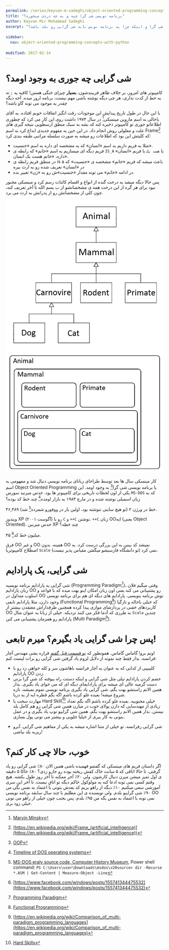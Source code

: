 ```yaml
---
permalink: /series/keyvan-m-sadeghi/object-oriented-programming-concepts-with-python/what-is-oop
title: "برنامه نویسی شی گرا چیه و به چه دردی میخوره؟"
author: Keyvan Mir Mohammad Sadeghi
excerpt: "فلسفه پیدایش پارادایم شی گرایی، کلیات زبان های شی گرا و اینکه چرا یه برنامه نویس باید شی گرایی رو بلد باشه؟"

sidebar:
  nav: object-oriented-programming-concepts-with-python

modified: 2017-02-14
---
```


# شی گرایی چه جوری به وجود اومد؟

کامپیوتر های امروز، بر خلاف ظاهر فریبندشون، **بسیار** چیزای خنگی هستن! کافیه یه `;` ته یه خط از کدت نذاری، هر چی دیگه نوشته
باشی مهم نیست، برنامه ارور میده. آخه دیگه چقدر یه موجود می تونه گاو باشه؟

با این حال در طول تاریخ پیدایش این موجودات رقت انگیز اتفاقات خوبم افتاده. یه آقای باحالی به اسم ماروین مینسکی[^minsky] در
سال ۱۹۷۴ داشت روی این کار می کرد که چطوری اطلاعاتو جوری تو کامپیوتر ذخیره کنه که بشه به سبک منطق ارسطویی نتیجه گیری های
علت و معلولی روش انجام داد. در این حین یه مفهوم جدیدی ابداع کرد به اسم Frame[^frame] که کلیتش این بود که اطلاعات رو میشه
به صورت سلسله مراتبی طبقه بندی کرد:

- مثلا یه فریم داریم به اسم «انسان» که یه مشخصه ای داره به اسم «جنسیت».
- فریم دیگه ای میسازیم به اسم «خانم» که رابطه ی `IS_A` یا `هست یک` با فریم «انسان» داره، «خانم هست یک انسان».
- در منطق فریم رابطه ی is a باعث میشه که فریم «خانم» مشخصه ی «جنسیت» که در «انسان» تعریف شده رو به ارث ببره
- در ادامه «خانم» می تونه مقدار «جنسیت»ش رو به «زن» تغییر بده.

پس حالا دیگه میشد یه درخت گنده از انواع و اقسام کائنات رسم کرد و مینسکی مجبور نبود برای هر گره از این درخت همه ی
مشخصاتشو از ب بسم الله تا آخر تعریف کنه، چون کلی از مشخصاتش رو از پدرانش به ارث می برد.

![Hierarchy in Frames](/assets/images/keyvan-m-sadeghi/series/object-oriented-programming-concepts-with-python/hierarchy.png)
![Hierarch in venn](/assets/images/keyvan-m-sadeghi/series/object-oriented-programming-concepts-with-python/venn.png)

[^minsky]: [Marvin Minsky](https://en.wikipedia.org/wiki/Marvin_Minsky)
[^frame]: [https://en.wikipedia.org/wiki/Frame_(artificial_intelligence)](https://en.wikipedia.org/wiki/Frame_(artificial_intelligence))

کار مینسکی سال ها بعد توسط طراحای زبانای برنامه نویسی دنبال شد و مفهومی به اسم Object Oriented Programming یا
برنامه نویسی شی گرا[^oop] به وجود اومد. این یکی از اون لحظات تاریخی برای کامپیوتر ها بود. حدس میزنید سورس `MS-DOS`
که به زبان اسمبلی نوشته شده و در مارچ ۱۹۸۳ به بازار اومده[^msdos-timeline] چند خط کد بوده؟

[^oop]: [OOP](https://en.wikipedia.org/wiki/Object-oriented_programming)
[^msdos-timeline]: [Timeline of DOS operating systems](https://en.wikipedia.org/wiki/Timeline_of_DOS_operating_systems#Overview)

۴۶,۴۸۹ خط در ورژن ۲ (تو هیچ سایتی ننوشته بود، اولین بار در ووفورو شمرده[^msdos-source] شد).

[^msdos-source]: [MS-DOS eraly source code, Computer History Museum](http://www.computerhistory.org/atchm/microsoft-ms-dos-early-source-code/), Power shell command: `PS C:\Users\user\Downloads\msdos\v20source> dir -Recurse *.ASM | Get-Content | Measure-Object -Line`

ویندوز XP (آگوست ۲۰۰۱) رو با `C` و `++C` نوشتن. `++C` زبان OOایه (یعنی Object Oriented). حدس میزنین XP چند خطه؟

۴۵ میلیون خط کد[^xp].

[^xp]: [https://www.facebook.com/windows/posts/155741344475532](https://www.facebook.com/windows/posts/155741344475532)

فرق OO و غیر OO همینه. بدون OO نمیشد کد بیس به این بزرگی درست کرد. به اصطلاح کامپیوتریا `Scale` نمی کرد (تو دانشگاه
فارسیشو میگفتن مقیاس پذیر نیست).

# شی گرایی، یک پارادایم

شی گرایی یه پارادایم برنامه نویسیه  (Programming Paradigm[^paradigm])، وقتی میگیم فلان زبان پارادایم OO رو پشتیبانی می کنه یعنی
اون زبان امکان اینو بهت میده که با قواعد و اسلوب متداول در OO توش برنامه بنویسی. پارادایم های دیگه ای هم برای برنامه نویسی وجود
دارن، مثلا پارادایم تابعی (Functional Programming[^functional]) که خیلی باحاله و تازگیا کاربردهای خفنی در پردازشای موازی
پیدا کرده همچنین طرفداراش معتقدن بیشتر از OO به طرزی که آدما فکر می کنند نزدیکه. خیلی از زبانا به عنوان مثال `Scala` چندین
پارادایم رو همزمان پشتیبانی می کنن (Multi Paradigm[^multi-paradigm]).

[^paradigm]: [Programming Paradigm](https://en.wikipedia.org/wiki/Programming_paradigm)
[^functional]: [Functional Programming](https://en.wikipedia.org/wiki/Functional_programming)
[^multi-paradigm]: [https://en.wikipedia.org/wiki/Comparison_of_multi-paradigm_programming_languages](https://en.wikipedia.org/wiki/Comparison_of_multi-paradigm_programming_languages)

# پس چرا شی گرایی یاد بگیرم؟ میرم تابعی!

اونم برو! گاماس گاماس. همونطور که [تو قسمت قبل گفتم](/series/keyvan-m-sadeghi/object-oriented-programming-concepts-with-python/intro#مهندس-آچار-فرانسه)
قراره بشی مهندس آچار فرانسه. بذار فقط چند نمونه از دلایل لزوم یاد گرفتن شی گرایی رو برات لیست کنم:

- کلییییی از کدایی که به عنوان یه آچار فرانسه باهاشون سر و کله خواهی زد رو با پارادایم OO زدن.
- حضم کردن پارادایم تپلی مثل شی گرایی و اینکه دستت راه بیوفته کد شی گرا بزنی دست گرمیه عالی ای میشه برای پارادایمای
دیگه ای که می خوای یاد بگیری. بذار همین الانم راستشو بهت بگم، شی گرایی یاد بگیری برنامه نویسی تموم نمیشه، تازه شروع میشه!
بعیده غلو کرده باشم اگه بگم قطره ایه از یه دریا.
- مهارت سخت یا Hard Skill[^hard-skill] خیلی محبوبیه. بعیده غلو کرده باشم اگه بگم تعداد زیادی از مهندسایی که دارن
پولای خوب در میارن همین شی گرایی رو هم کامل بلد نیستن. بذار همین الانم راستشو بهت بگم، همین شی گراییو توپ یاد بگیری
و در عمل بتونی به کار ببری از خیلیا جلویی و بیشتر می تونی پول بسازی.

[^hard-skill]: [Hard Skills](https://en.wikipedia.org/wiki/Skill#Hard_skills)

- شی گرایی رفرانسه. تو خیلی از متنا اشاره میشه به یکی از مفاهیم شی گرایی. آبرو ریزیه بلد نباشی!

# خوب، حالا چی کار کنم؟

اگر داستان فریم های مینسکی که گفتمو فهمیده باشی همین الان ۸۰٪ شی گرایی رو یاد گرفتی. تا حالا اتاقی که ۵ سانت خاک کفش
ریخته بوده رو جارو زدی؟ ۸۰٪ خاکا ۵ دقیقه ی اول تمیز میشن میرن دنبال کارشون. ولی ۲۰٪ آخر ممکنه تا آخر روز طول بکشه.
هیچ وقتم کسی نمی تونه ادعا کنه یه مولوکول خاکم دیگه تو اتاق نیست. تا آخر این سری آموزشی سعی میکنیم ۱۰٪ دیگه از راهو
بریم که بعدش بتونی با اعتماد به نفس بگی من ۹۰٪ شی گراییو بلدم. ولی نویسنده ی این مطلبم با چند سال سابقه برنامه نویسی
OO نمی تونه با اعتماد به نفس بگه من ۹۵٪ بلدم. پس بجنب چون خیلی از راهو می تونی خیلی زود بری.
